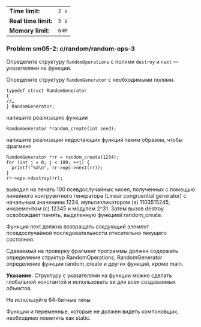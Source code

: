 |                      |       |
|----------------------|-------|
| **Time limit:**      | `2 s` |
| **Real time limit:** | `5 s` |
| **Memory limit:**    | `64M` |


### Problem sm05-2: c/random/random-ops-3

Определите структуру `RandomOperations` с полями `destroy` и `next` — указателями на функции.

Определите структуру `RandomGenerator` с необходимыми полями.

    
    
    typedef struct RandomGenerator
    {
    //…
    } RandomGenerator;

напишите реализацию функции

    
    
    RandomGenerator *random_create(int seed);

напишите реализации недостающих функций таким образом, чтобы фрагмент

    
    
    RandomGenerator *rr = random_create(1234);
    for (int j = 0; j < 100; ++j) {
      printf("%d\n", rr->ops->next(rr));
    }
    rr->ops->destroy(rr);
    

выводил на печать 100 псевдослучайных чисел, полученных с помощью линейного конгруэнтного генератора
(Linear congruential generator) с начальным значением 1234, мультипликатором (a) 1103515245,
инкрементом (c) 12345 и модулем 2^31. Затем вызов destroy освобождает память, выделенную функцией
random_create.

Функция next должна возвращать _следующий_ элемент псевдослучайной последовательности отнсительно
текущего состояния.

Сдаваемый на проверку фрагмент программы должен содержать определение структур RandomOperations,
RandomGenerator определение функции random_create и других функций, кроме main.

**Указание.** Структуру с указателями на функции можно сделать глобальной константой и использовать
ее для всех создаваемых объектов.

Не используйте 64-битные типы

Функции и переменные, которые не должен видеть компоновщик, необходимо пометить как static.

